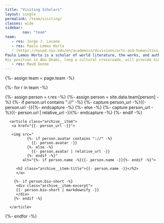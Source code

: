 ```yaml
---
title: "Visiting Scholars"
layout: single
permalink: /team/visiting/
classes: wide
sidebar:
        nav: "team"
team:
   - res: Jorge J. Locane
   - res: Paulo Lemos Horta
   ! (https://nyuad.nyu.edu/en/academics/divisions/arts-and-humanities/faculty/paulo-lemos-horta/_jcr_content/bio-info/image.adaptive.m1510293394259/394.jpg)
Paulo Lemos Horta is a scholar of world literature, the works, and authors who exert an impact beyond their cultures of origin. He is currently interested in the cross-cultural collaborations that influenced The Thousand and One Nights, and the reception of the works of 16th Century Portuguese author Luis de Camões, who lived in the Middle East and South Asia. His latest book, Marvellous Thieves: Secret Authors of the Arabian Nights will be published by Harvard University Press in January 2017.
His position in Abu Dhabi, long a cultural crossroads, will provide him a unique opportunity to further his study of both. He joins NYU Abu Dhabi from Simon Fraser University in Vancouver, Canada, where he was an assistant professor. There, he was instrumental in developing the university’s world literature program from the ground up. He is co-editing a volume for the MLA series Approaches to Teaching World Literature and has presented the results of his research on the 1001 Nights and world literature at Harvard, Cornell, Princeton, SOAS, and the Universidad de Sevilla. At Simon Fraser University he was the recipient of a World Literature and Cultural Research Grant and a President’s Research Grant.
   - res: Maud Gonne   
---
```

<section class="entries-grid">
{%- assign team = page.team -%}

{%- for r in team -%}

   <div class="grid__item-adjust">
   {%- assign person = r.res -%}
   {%- assign person = site.data.team[person] -%}
    {%- if person.url contains "://" -%}
      {%- capture person_url -%}{{- person.url -}}{%- endcapture -%}
    {%- else -%}
      {%- capture person_url -%}{{- person.url | relative_url -}}{%- endcapture -%}
    {%- endif -%}

      <article class="archive__item">
       <a href="{{- person_url -}}">

       <img src="
              {%- if person.avatar contains "://" -%}
                {{- person.avatar -}}
              {%- else -%}
                {{- person.avatar | relative_url -}}
              {%- endif -%}"
            alt="{%- if person.name -%}{{- person.name -}}{%- endif -%}">

         <h2 class="archive__item-title">{{- person.name -}}</h2>
         </a>

        {%- if person.bio-short -%}
         <div class="archive__item-excerpt">
         {{- person.bio-short | markdownify -}}
         </div>
        {%- endif -%}

      </article>
   </div>
{%- endfor -%}
</section>
